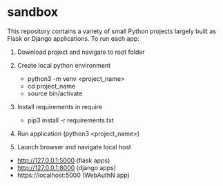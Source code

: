 # sandbox

This repository contains a variety of small Python projects largely built as Flask or Django applications. To run each app:

1. Download project and navigate to root folder
   
2. Create local python environment
   - python3 -m venv <project_name>
   - cd project_name
   - source bin/activate
     
3. Install requirements in require
   - pip3 install -r requirements.txt
     
4. Run application (python3 <project_name>)
   
5. Launch browser and navigate local host
  - http://127.0.0.1:5000 (flask apps)
  - http://127.0.0.1:8000 (django apps)
  - https://localhost:5000 (WebAuthN app)
